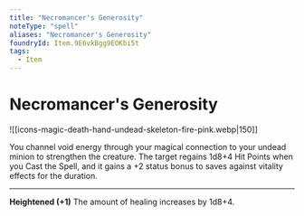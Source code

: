 ```yaml
---
title: "Necromancer's Generosity"
noteType: "spell"
aliases: "Necromancer's Generosity"
foundryId: Item.9E6vkBgg9EOKbi5t
tags:
  - Item
---
```


# Necromancer's Generosity
![[icons-magic-death-hand-undead-skeleton-fire-pink.webp|150]]

You channel void energy through your magical connection to your undead minion to strengthen the creature. The target regains 1d8+4 Hit Points when you Cast the Spell, and it gains a +2 status bonus to saves against vitality effects for the duration.

* * *

**Heightened (+1)** The amount of healing increases by 1d8+4.
